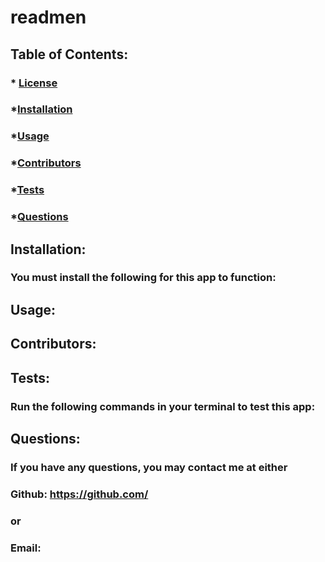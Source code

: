 # readmen



  ## Table of Contents:
  ###  * [License](#license)
  ###  *[Installation](#installation)
  ###  *[Usage](#usage)
  ###  *[Contributors](#contributors)
  ###  *[Tests](#tests)
  ###  *[Questions](#questions)

  ## Installation:
  ### You must install the following for this app to function:
  ### 

  ## Usage:
  ### 

  ## Contributors:
  ### 

  ## Tests:
  ### Run the following commands in your terminal to test this app:
  ### 

  ## Questions:
  ### If you have any questions, you may contact me at either
  ### Github: https://github.com/
  ### or
  ### Email: 

